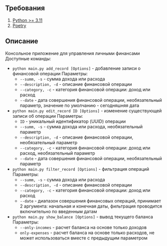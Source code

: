 ## Требования ##
1. [Python >= 3.11](https://www.python.org/downloads/)
2. [Poetry](https://pypi.org/project/poetry/)

## Описание ##
Консольное приложение для управления личными финансами
Доступные команды:
- `python main.py add_record [Options]` - добавление записи о финансовой операции
Параметры:
    - `--summ, -s` - сумма дохода или расхода
    - `--description, -d` - описание финансовой операции
    - `--category, -c` - категория финансовой операции: доход или расход
    - `--date` - дата совершения финансовой операции, необязательный параметр, значение по умолчанию - сегодняшняя дата
- `python main.py edit_record ID [Options]` - изменение существующей записи об операции
Параметры:
    - `ID` - уникальный идентификатор (UUID) операции
    - `--summ, -s` - сумма дохода или расхода, необязательный параметр
    - `--description, -d` - описание финансовой операции, необязательный параметр
    - `--category, -c` - категория финансовой операции: доход или расход, необязательный параметр
    - `--date` - дата совершения финансовой операции, необязательный параметр
- `python main.py filter_record [Options]` - фильтрация операций
Параметры:
    - `--summ, -s` - сумма дохода или расхода
    - `--description, -d` - описание финансовой операции
    - `--category, -c` - категория финансовой операции: доход или расход
    - `--date` - диапазон совершения финансовых операций, принимает 2 аргумента: начальная и конечная даты, фильтрация проводится включительно по введенным датам
- `python main.py show_balance [Options]` - вывод текущего баланса
Параметры:
    -  `--only-incomes` - расчет баланса на основе только доходов
    - `only-expenses` - расчет баланса на основе только расходов, не может использоваться вместе с предыдущим параметром